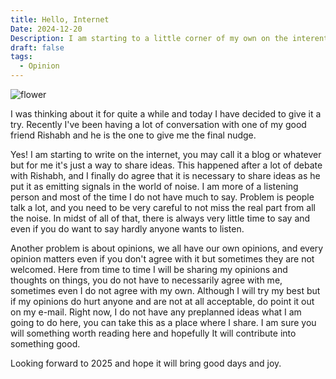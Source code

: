 ```yaml
---
title: Hello, Internet
Date: 2024-12-20
Description: I am starting to a little corner of my own on the interent.
draft: false
tags:
  - Opinion
---
```

![flower](/flower.jpg)

I was thinking about it for quite a while and today I have decided to give it a try. Recently I've been having a lot of conversation with one of my good friend Rishabh and he is the one to give me the final nudge.

Yes! I am starting to write on the internet, you may call it a blog or whatever but for me it's just a way to share ideas. This happened after a lot of debate with Rishabh, and I finally do agree that it is necessary to share ideas as he put it as emitting signals in the world of noise. I am more of a listening person and most of the time I do not have much to say. Problem is people talk a lot, and you need to be very careful to not miss the real part from all the noise. In midst of all of that, there is always very little time to say and even if you do want to say hardly anyone wants to listen.

Another problem is about opinions, we all have our own opinions, and every opinion matters even if you don't agree with it but sometimes they are not welcomed. Here from time to time I will be sharing my opinions and thoughts on things, you do not have to necessarily agree with me, sometimes even I do not agree with my own. Although I will try my best but if my opinions do hurt anyone and are not at all acceptable, do point it out on my e-mail. Right now, I do not have any preplanned ideas what I am going to do here, you can take this as a place where I share. I am sure you will something worth reading here and hopefully It will contribute into something good.

Looking forward to 2025 and hope it will bring good days and joy.